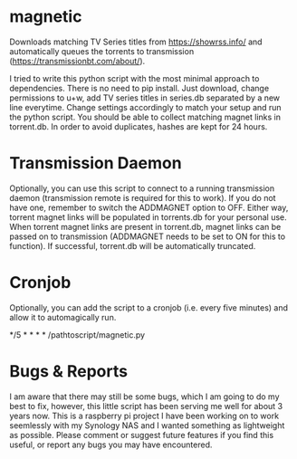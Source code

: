 # magnetic
Downloads matching TV Series titles from https://showrss.info/ and automatically queues the torrents to transmission (https://transmissionbt.com/about/).

I tried to write this python script with the most minimal approach to dependencies. There is no need to pip install. Just download, change permissions to u+w, add TV series titles in series.db separated by a new line everytime. Change settings accordingly to match your setup and run the python script.
You should be able to collect matching magnet links in torrent.db. In order to avoid duplicates, hashes are kept for 24 hours.

# Transmission Daemon
Optionally, you can use this script to connect to a running transmission daemon (transmission remote is required for this to work).
If you do not have one, remember to switch the ADDMAGNET option to OFF. Either way, torrent magnet links will be populated in torrents.db for your personal use.
When torrent magnet links are present in torrent.db, magnet links can be passed on to transmission (ADDMAGNET needs to be set to ON for this to function).
If successful, torrent.db will be automatically truncated.

# Cronjob
Optionally, you can add the script to a cronjob (i.e. every five minutes) and allow it to automagically run.

*/5    *      *      *      *      /pathtoscript/magnetic.py

# Bugs & Reports
I am aware that there may still be some bugs, which I am going to do my best to fix, however, this little script has been serving me well for about 3 years now.
This is a raspberry pi project I have been working on to work seemlessly with my Synology NAS and I wanted something as lightweight as possible.
Please comment or suggest future features if you find this useful, or report any bugs you may have encountered.
